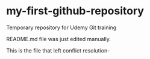 # my-first-github-repository
Temporary repository for Udemy Git training

README.md file was just edited manually.

This is the file that left conflict resolution-